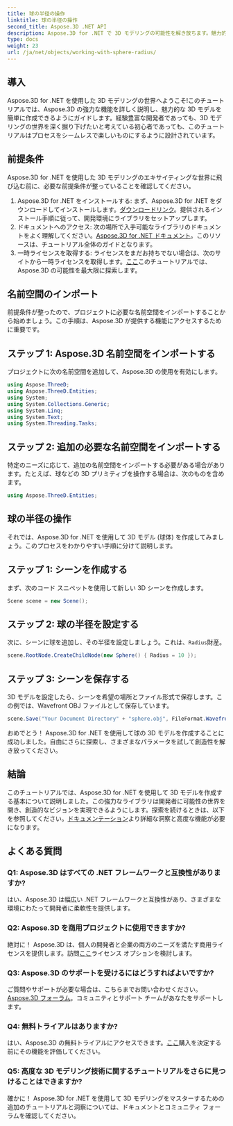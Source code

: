 ```yaml
---
title: 球の半径の操作
linktitle: 球の半径の操作
second_title: Aspose.3D .NET API
description: Aspose.3D for .NET で 3D モデリングの可能性を解き放ちます。魅力的なモデルを簡単に作成できます。今すぐ無料トライアルをダウンロードしてください!
type: docs
weight: 23
url: /ja/net/objects/working-with-sphere-radius/
---
```

## 導入
Aspose.3D for .NET を使用した 3D モデリングの世界へようこそ!このチュートリアルでは、Aspose.3D の強力な機能を詳しく説明し、魅力的な 3D モデルを簡単に作成できるようにガイドします。経験豊富な開発者であっても、3D モデリングの世界を深く掘り下げたいと考えている初心者であっても、このチュートリアルはプロセスをシームレスで楽しいものにするように設計されています。
## 前提条件
Aspose.3D for .NET を使用した 3D モデリングのエキサイティングな世界に飛び込む前に、必要な前提条件が整っていることを確認してください。
1. Aspose.3D for .NET をインストールする: まず、Aspose.3D for .NET をダウンロードしてインストールします。[ダウンロードリンク](https://releases.aspose.com/3d/net/)。提供されるインストール手順に従って、開発環境にライブラリをセットアップします。
2. ドキュメントへのアクセス: 次の場所で入手可能なライブラリのドキュメントをよく理解してください。[Aspose.3D for .NET ドキュメント](https://reference.aspose.com/3d/net/)。このリソースは、チュートリアル全体のガイドとなります。
3. 一時ライセンスを取得する: ライセンスをまだお持ちでない場合は、次のサイトから一時ライセンスを取得します。[ここ](https://purchase.aspose.com/temporary-license/)このチュートリアルでは、Aspose.3D の可能性を最大限に探索します。
## 名前空間のインポート
前提条件が整ったので、プロジェクトに必要な名前空間をインポートすることから始めましょう。この手順は、Aspose.3D が提供する機能にアクセスするために重要です。
## ステップ 1: Aspose.3D 名前空間をインポートする
プロジェクトに次の名前空間を追加して、Aspose.3D の使用を有効にします。
```csharp
using Aspose.ThreeD;
using Aspose.ThreeD.Entities;
using System;
using System.Collections.Generic;
using System.Linq;
using System.Text;
using System.Threading.Tasks;
```
## ステップ 2: 追加の必要な名前空間をインポートする
特定のニーズに応じて、追加の名前空間をインポートする必要がある場合があります。たとえば、球などの 3D プリミティブを操作する場合は、次のものを含めます。
```csharp
using Aspose.ThreeD.Entities;
```
## 球の半径の操作
それでは、Aspose.3D for .NET を使用して 3D モデル (球体) を作成してみましょう。このプロセスをわかりやすい手順に分けて説明します。
## ステップ 1: シーンを作成する
まず、次のコード スニペットを使用して新しい 3D シーンを作成します。
```csharp
Scene scene = new Scene();
```
## ステップ 2: 球の半径を設定する
次に、シーンに球を追加し、その半径を設定しましょう。これは、`Radius`財産。
```csharp
scene.RootNode.CreateChildNode(new Sphere() { Radius = 10 });
```
## ステップ 3: シーンを保存する
3D モデルを設定したら、シーンを希望の場所とファイル形式で保存します。この例では、Wavefront OBJ ファイルとして保存しています。
```csharp
scene.Save("Your Document Directory" + "sphere.obj", FileFormat.WavefrontOBJ);
```
おめでとう！ Aspose.3D for .NET を使用して球の 3D モデルを作成することに成功しました。自由にさらに探索し、さまざまなパラメータを試して創造性を解き放ってください。
## 結論
このチュートリアルでは、Aspose.3D for .NET を使用して 3D モデルを作成する基本について説明しました。この強力なライブラリは開発者に可能性の世界を開き、創造的なビジョンを実現できるようにします。探索を続けるときは、以下を参照してください。[ドキュメンテーション](https://reference.aspose.com/3d/net/)より詳細な洞察と高度な機能が必要になります。
## よくある質問

### Q1: Aspose.3D はすべての .NET フレームワークと互換性がありますか?
はい、Aspose.3D は幅広い .NET フレームワークと互換性があり、さまざまな環境にわたって開発者に柔軟性を提供します。
### Q2: Aspose.3D を商用プロジェクトに使用できますか?
絶対に！ Aspose.3D は、個人の開発者と企業の両方のニーズを満たす商用ライセンスを提供します。訪問[ここ](https://purchase.aspose.com/buy)ライセンス オプションを検討します。
### Q3: Aspose.3D のサポートを受けるにはどうすればよいですか?
ご質問やサポートが必要な場合は、こちらまでお問い合わせください。[Aspose.3D フォーラム](https://forum.aspose.com/c/3d/18)。コミュニティとサポート チームがあなたをサポートします。
### Q4: 無料トライアルはありますか?
はい、Aspose.3D の無料トライアルにアクセスできます。[ここ](https://releases.aspose.com/)購入を決定する前にその機能を評価してください。
### Q5: 高度な 3D モデリング技術に関するチュートリアルをさらに見つけることはできますか?
確かに！ Aspose.3D for .NET を使用して 3D モデリングをマスターするための追加のチュートリアルと洞察については、ドキュメントとコミュニティ フォーラムを確認してください。